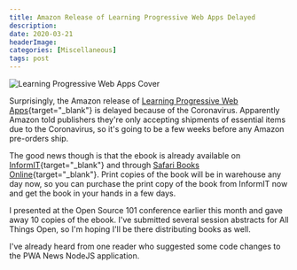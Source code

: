 ```yaml
---
title: Amazon Release of Learning Progressive Web Apps Delayed
description: 
date: 2020-03-21
headerImage: 
categories: [Miscellaneous]
tags: post
---
```


![Learning Progressive Web Apps Cover](/images/covers/learning-pwa-160.jpg)

Surprisingly, the Amazon release of [Learning Progressive Web Apps](https://learningpwa.com){target="_blank"} is delayed because of the Coronavirus. Apparently Amazon told publishers they're only accepting shipments of essential items due to the Coronavirus, so it's going to be a few weeks before any Amazon pre-orders ship. 

The good news though is that the ebook is already available on [InformIT](https://www.informit.com/store/learning-progressive-web-apps-9780136484226){target="_blank"} and through [Safari Books Online](https://my.safaribooksonline.com/book/web-development/9780136485704){target="_blank"}. Print copies of the book will be in warehouse any day now, so you can purchase the print copy of the book from InformIT now and get the book in your hands in a few days. 

I presented at the Open Source 101 conference earlier this month and gave away 10 copies of the ebook. I've submitted several session abstracts for All Things Open, so I'm hoping I'll be there distributing books as well. 

I've already heard from one reader who suggested some code changes to the PWA News NodeJS application.